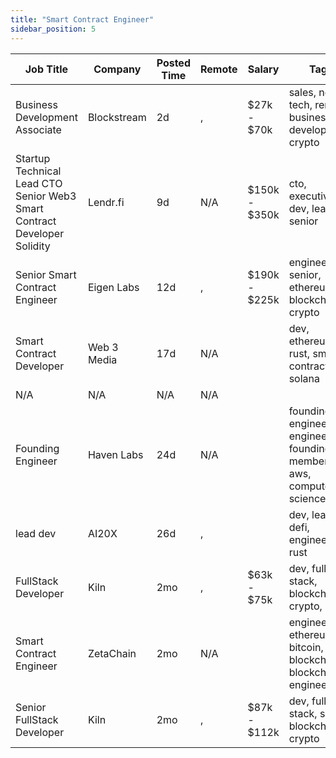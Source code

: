 ```yaml
---
title: "Smart Contract Engineer"
sidebar_position: 5
---
```


| Job Title | Company | Posted Time | Remote | Salary | Tags | Apply Link |
|-----------|---------|-------------|--------|--------|------|------------|
| Business Development Associate | Blockstream | 2d | , | $27k - $70k | sales, non tech, remote, business development, crypto | [Apply](https://web3.career/business-development-associate-blockstream/7739) |
| Startup Technical Lead CTO Senior Web3 Smart Contract Developer Solidity | Lendr.fi | 9d | N/A | $150k - $350k | cto, executive, dev, lead, senior | [Apply](https://web3.career/startup-technical-lead-cto-senior-web3-smart-contract-developer-solidity-lendr-fi/95862) |
| Senior Smart Contract Engineer | Eigen Labs | 12d | , | $190k - $225k | engineer, senior, ethereum, blockchain, crypto | [Apply](https://web3.career/senior-smart-contract-engineer-eigenlabs/95542) |
| Smart Contract Developer | Web 3 Media | 17d | N/A |  | dev, ethereum, rust, smart contract, solana | [Apply](https://web3.career/smart-contract-developer-web-3-media/95013) |
| N/A | N/A | N/A | N/A |  |  | [Apply](https://web3.career/metana) |
| Founding Engineer | Haven Labs | 24d | N/A |  | founding engineer, engineer, founding member, aws, computer science | [Apply](https://web3.career/founding-engineer-haven-labs/94478) |
| lead dev | AI20X | 26d | , |  | dev, lead, defi, engineer, rust | [Apply](https://web3.career/lead-dev-ai20x/94376) |
| FullStack Developer | Kiln | 2mo | , | $63k - $75k | dev, full stack, blockchain, crypto, dapp | [Apply](https://web3.career/fullstack-developer-kiln/90916) |
| Smart Contract Engineer | ZetaChain | 2mo | N/A |  | engineer, ethereum, bitcoin, blockchain, blockchain engineer | [Apply](https://web3.career/smart-contract-engineer-zetachain/89778) |
| Senior FullStack Developer | Kiln | 2mo | , | $87k - $112k | dev, full stack, senior, blockchain, crypto | [Apply](https://web3.career/senior-fullstack-developer-kiln/89572) |
